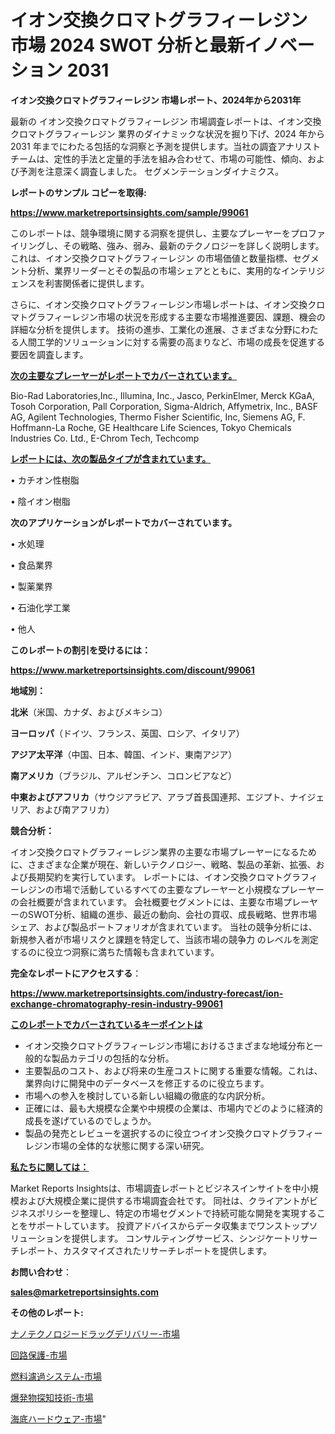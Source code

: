 # イオン交換クロマトグラフィーレジン 市場 2024 SWOT 分析と最新イノベーション 2031

<strong>イオン交換クロマトグラフィーレジン 市場レポート、2024年から2031年</strong>

最新の イオン交換クロマトグラフィーレジン 市場調査レポートは、イオン交換クロマトグラフィーレジン 業界のダイナミックな状況を掘り下げ、2024 年から 2031 年までにわたる包括的な洞察と予測を提供します。当社の調査アナリスト チームは、定性的手法と定量的手法を組み合わせて、市場の可能性、傾向、および予測を注意深く調査しました。 セグメンテーションダイナミクス。



<strong>レポートのサンプル コピーを取得:</strong> <a href=https://www.marketreportsinsights.com/sample/99061>

<strong><u>https://www.marketreportsinsights.com/sample/99061</u></strong></a>

このレポートは、競争環境に関する洞察を提供し、主要なプレーヤーをプロファイリングし、その戦略、強み、弱み、最新のテクノロジーを詳しく説明します。 これは、イオン交換クロマトグラフィーレジン の市場価値と数量指標、セグメント分析、業界リーダーとその製品の市場シェアとともに、実用的なインテリジェンスを利害関係者に提供します。

さらに、イオン交換クロマトグラフィーレジン市場レポートは、イオン交換クロマトグラフィーレジン市場の状況を形成する主要な市場推進要因、課題、機会の詳細な分析を提供します。 技術の進歩、工業化の進展、さまざまな分野にわたる人間工学的ソリューションに対する需要の高まりなど、市場の成長を促進する要因を調査します。



<strong><u>次の主要なプレーヤーがレポートでカバーされています。</u></strong>

Bio-Rad Laboratories,Inc., Illumina, Inc., Jasco, PerkinElmer, Merck KGaA, Tosoh Corporation, Pall Corporation, Sigma-Aldrich, Affymetrix, Inc., BASF AG, Agilent Technologies, Thermo Fisher Scientific, Inc, Siemens AG, F. Hoffmann-La Roche, GE Healthcare Life Sciences, Tokyo Chemicals Industries Co. Ltd., E-Chrom Tech, Techcomp



<strong><u><b>レポートには、次の製品タイプが含まれています。</b></u></strong>

• カチオン性樹脂

• 陰イオン樹脂



<strong><b>次のアプリケーションがレポートでカバーされています。</b></strong>

• 水処理

• 食品業界

• 製薬業界

• 石油化学工業

• 他人



<strong><b>このレポートの割引を受けるには：</b></strong><a href=https://www.marketreportsinsights.com/discount/99061>

<strong><u>https://www.marketreportsinsights.com/discount/99061</u></strong></a>



<strong>地域別：</strong>



<strong>北米</strong>（米国、カナダ、およびメキシコ）



<strong>ヨーロッパ</strong>（ドイツ、フランス、英国、ロシア、イタリア）



<strong>アジア太平洋</strong>（中国、日本、韓国、インド、東南アジア）



<strong>南アメリカ</strong>（ブラジル、アルゼンチン、コロンビアなど）



<strong>中東およびアフリカ</strong>（サウジアラビア、アラブ首長国連邦、エジプト、ナイジェリア、および南アフリカ）



<strong>競合分析：</strong>

イオン交換クロマトグラフィーレジン業界の主要な市場プレーヤーになるために、さまざまな企業が現在、新しいテクノロジー、戦略、製品の革新、拡張、および長期契約を実行しています。 レポートには、イオン交換クロマトグラフィーレジンの市場で活動しているすべての主要なプレーヤーと小規模なプレーヤーの会社概要が含まれています。 会社概要セグメントには、主要な市場プレーヤーのSWOT分析、組織の進歩、最近の動向、会社の買収、成長戦略、世界市場シェア、および製品ポートフォリオが含まれています。 当社の競争分析には、新規参入者が市場リスクと課題を特定して、当該市場の競争力 のレベルを測定するのに役立つ洞察に満ちた情報も含まれています。



<strong>完全なレポートにアクセスする</strong>：

<a href=https://www.marketreportsinsights.com/industry-forecast/ion-exchange-chromatography-resin-industry-99061>

<strong><u>https://www.marketreportsinsights.com/industry-forecast/ion-exchange-chromatography-resin-industry-99061</u></strong></a>



<strong><u><b>このレポートでカバーされているキーポイントは</b></u></strong>
<ul>
  <li>イオン交換クロマトグラフィーレジン市場におけるさまざまな地域分布と一般的な製品カテゴリの包括的な分析。</li>
  <li>主要製品のコスト、および将来の生産コストに関する重要な情報。これは、業界向けに開発中のデータベースを修正するのに役立ちます。</li>
  <li>市場への参入を検討している新しい組織の徹底的な内訳分析。</li>
  <li>正確には、最も大規模な企業や中規模の企業は、市場内でどのように経済的成長を遂げているのでしょうか。</li>
  <li>製品の発売とレビューを選択するのに役立つイオン交換クロマトグラフィーレジン市場の全体的な状態に関する深い研究。</li>
</ul>


<strong><u><b>私たちに関しては：</b></u></strong>

Market Reports Insightsは、市場調査レポートとビジネスインサイトを中小規模および大規模企業に提供する市場調査会社です。 同社は、クライアントがビジネスポリシーを整理し、特定の市場セグメントで持続可能な開発を実現することをサポートしています。 投資アドバイスからデータ収集までワンストップソリューションを提供します。 コンサルティングサービス、シンジケートリサーチレポート、カスタマイズされたリサーチレポートを提供します。



<strong><b>お問い合わせ</b></strong>：

<a href=mailto:sales@marketreportsinsights.com>

<strong><u>sales@marketreportsinsights.com</u></strong></a>



<strong>その他のレポート:</strong>

<a href=https://www.linkedin.com/pulse/ナノテクノロジードラッグデリバリー-市場-2023-総利益と主要ベンダー-2030-pr-news-hub-keaef/>ナノテクノロジードラッグデリバリー-市場</a>

<a href=https://www.linkedin.com/pulse/回路保護-市場-2023-競争分析と事業成長-2030-analytics-achievers-24-analysis-mvolf/>回路保護-市場</a>

<a href=https://www.linkedin.com/pulse/燃料濾過システム-市場-2023-総利益と主要ベンダー-2030-consumer-connection-collective-360-67wtf/>燃料濾過システム-市場</a>

<a href=https://www.linkedin.com/pulse/爆発物探知技術-市場-2023-swot-分析と成長率-2030-data-dive-discoveries-24-analysis-sfx9f/>爆発物探知技術-市場</a>

<a href=https://www.linkedin.com/pulse/海底ハードウェア-市場-2030-年までの需要に焦点を当てた-2023-年調査レポート-pr-news-hub-uj5if/>海底ハードウェア-市場</a>"
